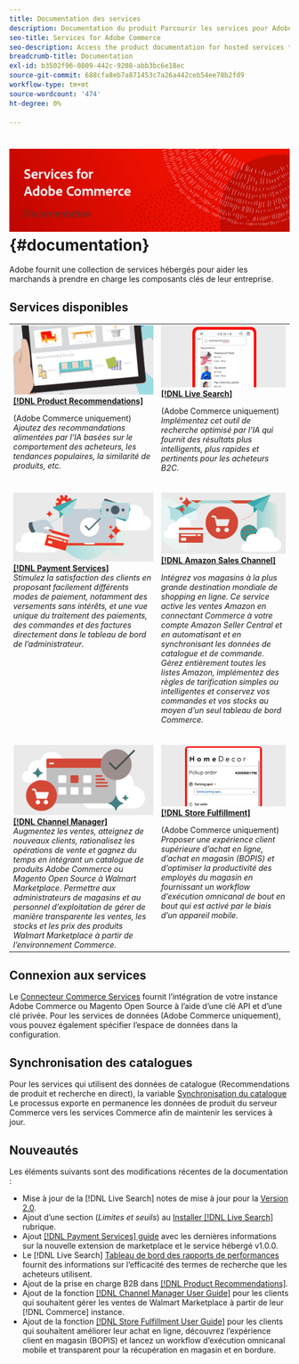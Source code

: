 ```yaml
---
title: Documentation des services
description: Documentation du produit Parcourir les services pour Adobe Commerce
seo-title: Services for Adobe Commerce
seo-description: Access the product documentation for hosted services that help Adobe Commerce and Magento Open Source merchants support key components of their business.
breadcrumb-title: Documentation
exl-id: b3502f96-0809-442c-9208-abb3bc6e18ec
source-git-commit: 688cfa8eb7a871453c7a26a442ceb54ee78b2fd9
workflow-type: tm+mt
source-wordcount: '474'
ht-degree: 0%

---
```


# <!-- use banner as heading -->![Documentation des services](./assets/banner-services-home.png) {#documentation}

Adobe fournit une collection de services hébergés pour aider les marchands à prendre en charge les composants clés de leur entreprise.

## Services disponibles

<table>
<tr>
   <td valign="top">
       <img alt="[!UICONTROL Product Recommendations]" src="assets/product-recs.png" />
    <div><a href="https://experienceleague.adobe.com/docs/commerce-merchant-services/product-recommendations/overview.html">
    <strong>[!DNL Product Recommendations]</strong></a>
    </div>
    <p>(Adobe Commerce uniquement)<br><em>Ajoutez des recommandations alimentées par l’IA basées sur le comportement des acheteurs, les tendances populaires, la similarité de produits, etc.</em></p>
    </br>
  </td>
  <td valign="top">
      <img alt="[!DNL Live Search]" src="assets/live-search.png" />
    <div>
    <a href="https://experienceleague.adobe.com/docs/commerce-merchant-services/live-search/overview.html"><strong>[!DNL Live Search]</strong></a>
    </div>
    <p>(Adobe Commerce uniquement)<br><em>Implémentez cet outil de recherche optimisé par l’IA qui fournit des résultats plus intelligents, plus rapides et pertinents pour les acheteurs B2C.</em></p>
    </br>
  </td>
</tr>
<tr>
  <td valign="top">
    <img alt="[!DNL Payment Services]" src="assets/payment-services.png"/>
    <div>
    <a href="https://experienceleague.adobe.com/docs/commerce-merchant-services/payment-services/guide-overview.html"><strong>[!DNL Payment Services]</strong></a>
    </div>
    <em>Stimulez la satisfaction des clients en proposant facilement différents modes de paiement, notamment des versements sans intérêts, et une vue unique du traitement des paiements, des commandes et des factures directement dans le tableau de bord de l’administrateur.</em>
    </br>
  </td>
    <td valign="top">
       <img alt="Canal de vente Amazon" src="assets/amazon-channel.png" />
    <div><a href="https://experienceleague.adobe.com/docs/commerce-channels/amazon/guide-overview.html">
    <strong>[!DNL Amazon Sales Channel]</strong></a>
    </div>
    <p><em>Intégrez vos magasins à la plus grande destination mondiale de shopping en ligne. Ce service active les ventes Amazon en connectant Commerce à votre compte Amazon Seller Central et en automatisant et en synchronisant les données de catalogue et de commande. Gérez entièrement toutes les listes Amazon, implémentez des règles de tarification simples ou intelligentes et conservez vos commandes et vos stocks au moyen d’un seul tableau de bord Commerce.</em></p>
    </br>
  </td>
</tr>
<tr>
  <td valign="top">
    <img alt="[!DNL Channel Manager]" src="assets/channel-manager.png"/>
    <div>
    <a href="https://experienceleague.adobe.com/docs/commerce-channels/channel-manager/guide-overview.html"><strong>[!DNL Channel Manager]</strong></a>
    </div>
    <em>Augmentez les ventes, atteignez de nouveaux clients, rationalisez les opérations de vente et gagnez du temps en intégrant un catalogue de produits Adobe Commerce ou Magento Open Source à Walmart Marketplace. Permettre aux administrateurs de magasins et au personnel d’exploitation de gérer de manière transparente les ventes, les stocks et les prix des produits Walmart Marketplace à partir de l’environnement Commerce.</em>
    </br>
  </td>
    <td valign="top">
       <img alt="Exécution de la boutique" src="assets/store-fulfillment-landing-graphic.png"/>
    <div><a href="https://experienceleague.adobe.com/docs/commerce-merchant-services/store-fulfillment/guide-overview.html">
    <strong>[!DNL Store Fulfillment]</strong></a>
    </div>
    <p>(Adobe Commerce uniquement)<br><em>Proposer une expérience client supérieure d’achat en ligne, d’achat en magasin (BOPIS) et d’optimiser la productivité des employés du magasin en fournissant un workflow d’exécution omnicanal de bout en bout qui est activé par le biais d’un appareil mobile.</em></p>
    <br>
  </td>
</tr>
</table>

## Connexion aux services

Le [Connecteur Commerce Services](saas.md) fournit l’intégration de votre instance Adobe Commerce ou Magento Open Source à l’aide d’une clé API et d’une clé privée. Pour les services de données (Adobe Commerce uniquement), vous pouvez également spécifier l’espace de données dans la configuration.

## Synchronisation des catalogues

Pour les services qui utilisent des données de catalogue (Recommendations de produit et recherche en direct), la variable [Synchronisation du catalogue](catalog-sync.md) Le processus exporte en permanence les données de produit du serveur Commerce vers les services Commerce afin de maintenir les services à jour.

## Nouveautés

Les éléments suivants sont des modifications récentes de la documentation :

* Mise à jour de la [!DNL Live Search] notes de mise à jour pour la [Version 2.0](/help/live-search/release-notes.md).
* Ajout d’une section (_Limites et seuils_) au [Installer [!DNL Live Search]](/help/live-search/install.md) rubrique.
* Ajout [[!DNL Payment Services] guide](/help/payment-services/guide-overview.md) avec les dernières informations sur la nouvelle extension de marketplace et le service hébergé v1.0.0.
* Le [!DNL Live Search] [Tableau de bord des rapports de performances](/help/live-search/performance.md) fournit des informations sur l’efficacité des termes de recherche que les acheteurs utilisent.
* Ajout de la prise en charge B2B dans [[!DNL Product Recommendations]](/help/product-recommendations/overview.md).
* Ajout de la fonction [[!DNL Channel Manager User Guide]](https://experienceleague.adobe.com/docs/commerce-channels/channel-manager/guide-overview.html) pour les clients qui souhaitent gérer les ventes de Walmart Marketplace à partir de leur [!DNL Commerce] instance.
* Ajout de la fonction [[!DNL Store Fulfillment User Guide]](https://experienceleague.adobe.com/docs/commerce-merchant-services/store-fulfillment/guide-overview.html) pour les clients qui souhaitent améliorer leur achat en ligne, découvrez l’expérience client en magasin (BOPIS) et lancez un workflow d’exécution omnicanal mobile et transparent pour la récupération en magasin et en bordure.

